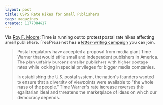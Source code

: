 ```yaml
---
layout: post
title: USPS Rate Hikes for Small Publishers
tags: magazines
created: 1177084617
---
```

Via [Roy F. Moore](http://distributism.blogspot.com/2007/04/postal-service-threatens-small-press.html):  Time is running out to protest postal rate hikes affecting small publishers.  FreePress.net has a [letter-writing campaign](http://action.freepress.net/campaign/postal) you can join.<!--break-->

> Postal regulators have accepted a proposal from media giant Time Warner that would stifle small and independent publishers in America. The plan unfairly burdens smaller publishers with higher postage rates while locking in special privileges for bigger media companies.
> 
> In establishing the U.S. postal system, the nation's founders wanted to ensure that a diversity of viewpoints were available to "the whole mass of the people." Time Warner's rate increase reverses this egalitarian ideal and threatens the marketplace of ideas on which our democracy depends.
